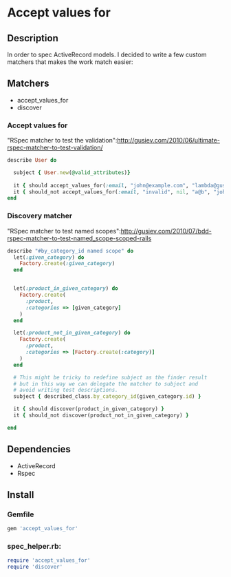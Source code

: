# Accept values for

## Description

In order to spec ActiveRecord models.
I decided to write a few custom matchers that makes the work match easier:


## Matchers

* accept_values_for
* discover

### Accept values for

"RSpec matcher to test the validation":http://gusiev.com/2010/06/ultimate-rspec-matcher-to-test-validation/


``` ruby
describe User do

  subject { User.new(@valid_attributes)}
  
  it { should accept_values_for(:email, "john@example.com", "lambda@gusiev.com") }
  it { should_not accept_values_for(:email, "invalid", nil, "a@b", "john@.com") }
end
```

### Discovery matcher

"RSpec matcher to test named scopes":http://gusiev.com/2010/07/bdd-rspec-matcher-to-test-named_scope-scoped-rails


``` ruby
describe "#by_category_id named scope" do
  let(:given_category) do 
    Factory.create(:given_category)
  end


  let(:product_in_given_category) do
    Factory.create(
      :product,
      :categories => [given_category]
    )
  end

  let(:product_not_in_given_category) do
    Factory.create(
      :product,
      :categories => [Factory.create(:category)]
    )
  end

  # This might be tricky to redefine subject as the finder result
  # but in this way we can delegate the matcher to subject and 
  # avoid writing test descriptions.
  subject { described_class.by_category_id(given_category.id) }

  it { should discover(product_in_given_category) }
  it { should_not discover(product_not_in_given_category) }

end 
```


## Dependencies

  * ActiveRecord
  * Rspec

## Install


### Gemfile

``` ruby
gem 'accept_values_for'
```

### spec_helper.rb:

``` ruby
require 'accept_values_for'
require 'discover'
```
